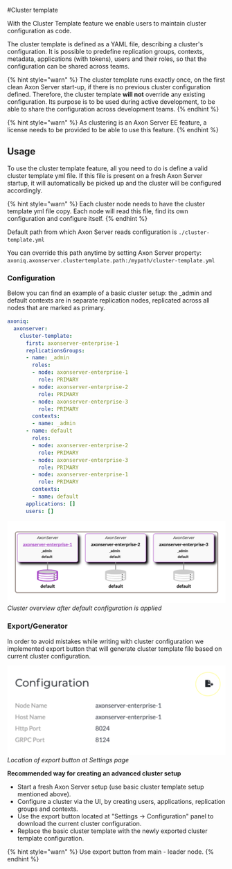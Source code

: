 #Cluster template

With the Cluster Template feature we enable users to maintain cluster configuration as code.

The cluster template is defined as a YAML file, describing a cluster's configuration. It is possible to predefine replication groups, contexts, metadata, applications (with tokens), users and their roles, so that the configuration can be shared across teams.

{% hint style="warn" %}
The cluster template runs exactly once, on the first clean Axon Server start-up, if there is no previous cluster configuration defined. Therefore, the cluster template **will not** override any existing configuration. Its purpose is to be used during active development, to be able to share the configuration across development teams.
{% endhint %}

{% hint style="warn" %}
As clustering is an Axon Server EE feature, a license needs to be provided to be able to use this feature.
{% endhint %}


## Usage

To use the cluster template feature, all you need to do is define a valid cluster template yml file. If this file is present on a fresh Axon Server startup, it will automatically be picked up and the cluster will be configured accordingly.

{% hint style="warn" %}
Each cluster node needs to have the cluster template yml file copy. Each node will read this file, find its own configuration and configure itself.
{% endhint %}

Default path from which Axon Server reads configuration is `./cluster-template.yml`

You can override this path anytime by setting Axon Server property: 
`axoniq.axonserver.clustertemplate.path:/mypath/cluster-template.yml`

### Configuration

Below you can find an example of a basic cluster setup: the _admin and default contexts are in separate replication nodes, replicated across all nodes that are marked as primary.

```yaml
axoniq:
  axonserver:
    cluster-template:
      first: axonserver-enterprise-1
      replicationsGroups:
      - name: _admin
        roles:
        - node: axonserver-enterprise-1
          role: PRIMARY
        - node: axonserver-enterprise-2
          role: PRIMARY
        - node: axonserver-enterprise-3
          role: PRIMARY
        contexts:
        - name: _admin
      - name: default
        roles:
        - node: axonserver-enterprise-2
          role: PRIMARY
        - node: axonserver-enterprise-3
          role: PRIMARY
        - node: axonserver-enterprise-1
          role: PRIMARY
        contexts:
        - name: default
      applications: []
      users: []
```

![Cluster overview after default configuration is applied](/.gitbook/assets/cluster-template-default-configuration.png)
_Cluster overview after default configuration is applied_

### Export/Generator

In order to avoid mistakes while writing with cluster configuration we implemented export button that will generate cluster template file based on current cluster configuration. 

![Cluster Template export button location](/.gitbook/assets/cluster-template-export-button.png)
_Location of export button at Settings page_

**Recommended way for creating an advanced cluster setup**

* Start a fresh Axon Server setup (use basic cluster template setup mentioned above).
* Configure a cluster via the UI, by creating users, applications, replication groups and contexts.
* Use the export button located at "Settings -> Configuration" panel  to download the current cluster configuration.
* Replace the basic cluster template with the newly exported cluster template configuration.


{% hint style="warn" %}
Use export button from main - leader node.
{% endhint %}
